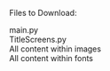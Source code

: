 Files to Download:

main.py<br/>
TitleScreens.py<br/>
All content within images<br/>
All content within fonts<br/>
